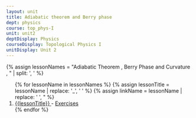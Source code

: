 ```yaml
---
layout: unit
title: Adiabatic theorem and Berry phase 
dept: physics
course: top_phys-I
unit: unit2
deptDisplay: Physics
courseDisplay: Topological Physics I
unitDisplay: Unit 2
---
```

{% assign lessonNames = "Adiabatic Theorem , Berry Phase and Curvature , " | split: ', ' %}

<ol>
{% for lessonName in lessonNames %}
{% assign lessonTitle = lessonName | replace:  '_', ' ' %}
{% assign linkName = lessonName | replace: ' ', " %}
<li> <a class = "page-link" href = "{{ linkName | prepend: units[unitIndex] | prepend: current_page.permalink }}"> {{lessonTitle}} </a> - <a class = "page-link" href = "{{ linkName | prepend: units[unitIndex] | prepend: current_page.permalink | append: "-exercises" }}"> Exercises </a> </li>
{% endfor %}
</ol>
